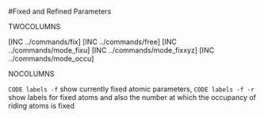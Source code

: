 #Fixed and Refined Parameters

TWOCOLUMNS

[INC ../commands/fix]
[INC ../commands/free]
[INC ../commands/mode_fixu]
[INC ../commands/mode_fixxyz]
[INC ../commands/mode_occu]

NOCOLUMNS

`CODE labels -f` show currently fixed atomic parameters, `CODE labels -f -r` show labels for fixed atoms and also the number at which the occupancy of riding atoms is fixed
